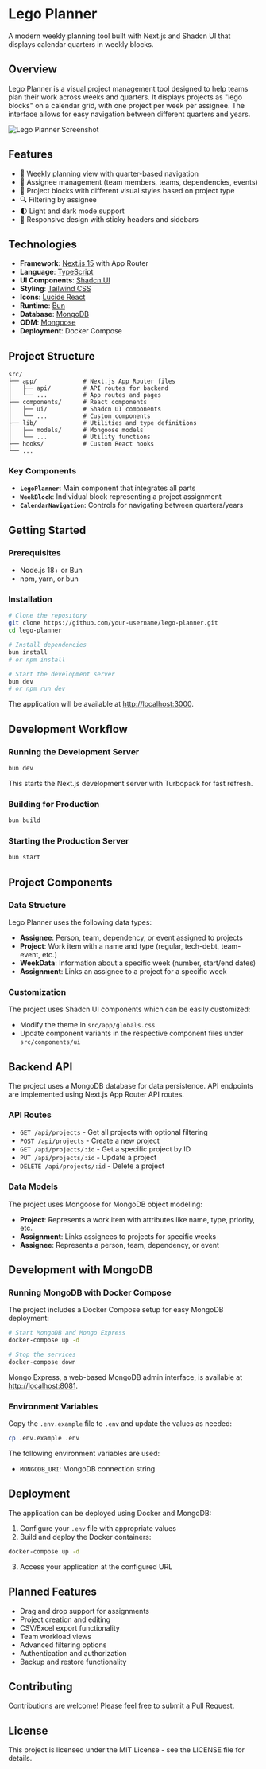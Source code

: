# Lego Planner

A modern weekly planning tool built with Next.js and Shadcn UI that displays calendar quarters in weekly blocks.

## Overview

Lego Planner is a visual project management tool designed to help teams plan their work across weeks and quarters. It displays projects as "lego blocks" on a calendar grid, with one project per week per assignee. The interface allows for easy navigation between different quarters and years.

![Lego Planner Screenshot](public/lego-planner-preview.png)

## Features

- 📅 Weekly planning view with quarter-based navigation
- 👥 Assignee management (team members, teams, dependencies, events)
- 🧩 Project blocks with different visual styles based on project type
- 🔍 Filtering by assignee
- 🌓 Light and dark mode support
- 📱 Responsive design with sticky headers and sidebars

## Technologies

- **Framework**: [Next.js 15](https://nextjs.org/) with App Router
- **Language**: [TypeScript](https://www.typescriptlang.org/)
- **UI Components**: [Shadcn UI](https://ui.shadcn.com/)
- **Styling**: [Tailwind CSS](https://tailwindcss.com/)
- **Icons**: [Lucide React](https://lucide.dev/)
- **Runtime**: [Bun](https://bun.sh/)
- **Database**: [MongoDB](https://www.mongodb.com/)
- **ODM**: [Mongoose](https://mongoosejs.com/)
- **Deployment**: Docker Compose

## Project Structure

```
src/
├── app/             # Next.js App Router files
│   ├── api/         # API routes for backend
│   └── ...          # App routes and pages
├── components/      # React components
│   ├── ui/          # Shadcn UI components
│   └── ...          # Custom components
├── lib/             # Utilities and type definitions
│   ├── models/      # Mongoose models
│   └── ...          # Utility functions
├── hooks/           # Custom React hooks
└── ...
```

### Key Components

- **`LegoPlanner`**: Main component that integrates all parts
- **`WeekBlock`**: Individual block representing a project assignment
- **`CalendarNavigation`**: Controls for navigating between quarters/years

## Getting Started

### Prerequisites

- Node.js 18+ or Bun
- npm, yarn, or bun

### Installation

```bash
# Clone the repository
git clone https://github.com/your-username/lego-planner.git
cd lego-planner

# Install dependencies
bun install
# or npm install

# Start the development server
bun dev
# or npm run dev
```

The application will be available at [http://localhost:3000](http://localhost:3000).

## Development Workflow

### Running the Development Server

```bash
bun dev
```

This starts the Next.js development server with Turbopack for fast refresh.

### Building for Production

```bash
bun build
```

### Starting the Production Server

```bash
bun start
```

## Project Components

### Data Structure

Lego Planner uses the following data types:

- **Assignee**: Person, team, dependency, or event assigned to projects
- **Project**: Work item with a name and type (regular, tech-debt, team-event, etc.)
- **WeekData**: Information about a specific week (number, start/end dates)
- **Assignment**: Links an assignee to a project for a specific week

### Customization

The project uses Shadcn UI components which can be easily customized:

- Modify the theme in `src/app/globals.css`
- Update component variants in the respective component files under `src/components/ui`

## Backend API

The project uses a MongoDB database for data persistence. API endpoints are implemented using Next.js App Router API routes.

### API Routes

- `GET /api/projects` - Get all projects with optional filtering
- `POST /api/projects` - Create a new project
- `GET /api/projects/:id` - Get a specific project by ID
- `PUT /api/projects/:id` - Update a project
- `DELETE /api/projects/:id` - Delete a project

### Data Models

The project uses Mongoose for MongoDB object modeling:

- **Project**: Represents a work item with attributes like name, type, priority, etc.
- **Assignment**: Links assignees to projects for specific weeks
- **Assignee**: Represents a person, team, dependency, or event

## Development with MongoDB

### Running MongoDB with Docker Compose

The project includes a Docker Compose setup for easy MongoDB deployment:

```bash
# Start MongoDB and Mongo Express
docker-compose up -d

# Stop the services
docker-compose down
```

Mongo Express, a web-based MongoDB admin interface, is available at [http://localhost:8081](http://localhost:8081).

### Environment Variables

Copy the `.env.example` file to `.env` and update the values as needed:

```bash
cp .env.example .env
```

The following environment variables are used:

- `MONGODB_URI`: MongoDB connection string

## Deployment

The application can be deployed using Docker and MongoDB:

1. Configure your `.env` file with appropriate values
2. Build and deploy the Docker containers:

```bash
docker-compose up -d
```

3. Access your application at the configured URL

## Planned Features

- Drag and drop support for assignments
- Project creation and editing
- CSV/Excel export functionality
- Team workload views
- Advanced filtering options
- Authentication and authorization
- Backup and restore functionality

## Contributing

Contributions are welcome! Please feel free to submit a Pull Request.

## License

This project is licensed under the MIT License - see the LICENSE file for details.
